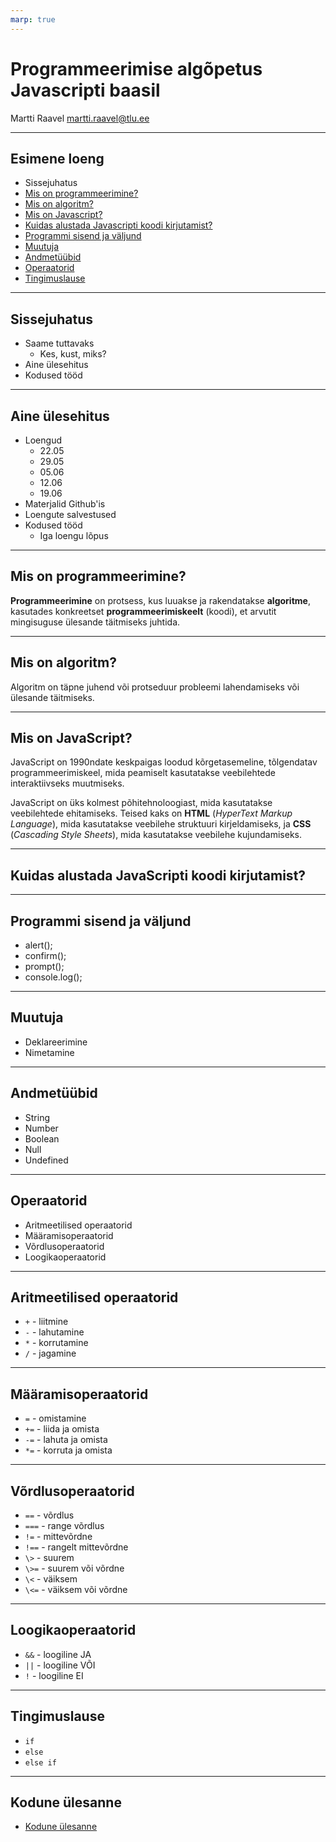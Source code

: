```yaml
---
marp: true
---
```


# Programmeerimise algõpetus Javascripti baasil

Martti Raavel
<martti.raavel@tlu.ee>

---

## Esimene loeng

- Sissejuhatus
- [Mis on programmeerimine?](../../concepts/programmeerimine/README.md)
- [Mis on algoritm?](../../concepts/algoritm/README.md)
- [Mis on Javascript?](../../concepts/javascript/README.md)
- [Kuidas alustada Javascripti koodi kirjutamist?](../../concepts/alustamine/README.md)
- [Programmi sisend ja väljund](../../concepts/suhtlemine/README.md)
- [Muutuja](../../concepts/muutuja/README.md)
- [Andmetüübid](../../concepts/andmetyybid/README.md)
- [Operaatorid](../../concepts/operaatorid/README.md)
- [Tingimuslause](../../concepts/tingimuslause/README.md)

---

## Sissejuhatus

- Saame tuttavaks
  - Kes, kust, miks?
- Aine ülesehitus
- Kodused tööd

---

## Aine ülesehitus

- Loengud
  - 22.05
  - 29.05
  - 05.06
  - 12.06
  - 19.06
- Materjalid Github'is
- Loengute salvestused
- Kodused tööd
  - Iga loengu lõpus

---

## Mis on programmeerimine?

**Programmeerimine** on protsess, kus luuakse ja rakendatakse **algoritme**, kasutades konkreetset **programmeerimiskeelt** (koodi), et arvutit mingisuguse ülesande täitmiseks juhtida.

---

## Mis on algoritm?

Algoritm on täpne juhend või protseduur probleemi lahendamiseks või ülesande täitmiseks.

---

## Mis on JavaScript?

JavaScript on 1990ndate keskpaigas loodud kõrgetasemeline, tõlgendatav programmeerimiskeel, mida peamiselt kasutatakse veebilehtede interaktiivseks muutmiseks.

JavaScript on üks kolmest põhitehnoloogiast, mida kasutatakse veebilehtede ehitamiseks. Teised kaks on **HTML** (*HyperText Markup Language*), mida kasutatakse veebilehe struktuuri kirjeldamiseks, ja **CSS** (*Cascading Style Sheets*), mida kasutatakse veebilehe kujundamiseks.

---

## Kuidas alustada JavaScripti koodi kirjutamist?

---

## Programmi sisend ja väljund

- alert();
- confirm();
- prompt();
- console.log();

---

## Muutuja

- Deklareerimine
- Nimetamine

---

## Andmetüübid

- String
- Number
- Boolean
- Null
- Undefined

---

## Operaatorid

- Aritmeetilised operaatorid
- Määramisoperaatorid
- Võrdlusoperaatorid
- Loogikaoperaatorid

---

## Aritmeetilised operaatorid

- `+` - liitmine
- `-` - lahutamine
- `*` - korrutamine
- `/` - jagamine

---

## Määramisoperaatorid

- `=` - omistamine
- `+=` - liida ja omista
- `-=` - lahuta ja omista
- `*=` - korruta ja omista

---

## Võrdlusoperaatorid

- `==` - võrdlus
- `===` - range võrdlus
- `!=` - mittevõrdne
- `!==` - rangelt mittevõrdne
- `\>` - suurem
- `\>=` - suurem või võrdne
- `\<` - väiksem
- `\<=` - väiksem või võrdne

---

## Loogikaoperaatorid

- `&&` - loogiline JA
- `||` - loogiline VÕI
- `!` - loogiline EI

---

## Tingimuslause

- `if`
- `else`
- `else if`

---

## Kodune ülesanne

- [Kodune ülesanne](./homework.md)
